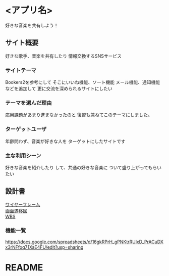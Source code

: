 # <アプリ名>
好きな音楽を共有しよう！

## サイト概要
好きな歌手、音楽を共有したり
情報交換するSNSサービス


### サイトテーマ
Bookers2を参考にして
そこにいいね機能、ソート機能
メール機能、通知機能などを追加して
更に交流を深められるサイトにしたい



### テーマを選んだ理由
応用課題があまり進まなかったのと
復習も兼ねてこのテーマにしました。

### ターゲットユーザ
年齢問わず、音楽が好きな人を
ターゲットにしたサイトです


### 主な利用シーン
好きな音楽を紹介したり
して、共通の好きな音楽に
ついて盛り上がってもらいたい




## 設計書
[ワイヤーフレーム](https://drive.google.com/file/d/1R0KivMn4-ZX49WulM3Jv2TJkrRf_Kn-f/view?usp=sharing)<br>
[画面遷移図](https://drive.google.com/file/d/1NkJ47o8fmj6sccbo4pYqY4KIIa2waK8c/view?usp=sharing)<br>
[WBS](https://docs.google.com/spreadsheets/d/1c8vaYeSFNbOLDYbXoCBunN8XyBe3DEHcptNCvaQvK7I/edit?usp=sharing)
### 機能一覧
https://docs.google.com/spreadsheets/d/16gkRPrH_gPNKtrRUlxD_PrACuDXx3rNFfoq71XaE4FU/edit?usp=sharing



# README
